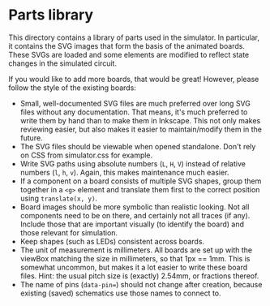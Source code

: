 # Parts library

This directory contains a library of parts used in the simulator. In particular, it contains the SVG images that form the basis of the animated boards. These SVGs are loaded and some elements are modified to reflect state changes in the simulated circuit.

If you would like to add more boards, that would be great! However, please follow the style of the existing boards:

  * Small, well-documented SVG files are much preferred over long SVG files without any documentation. That means, it's much preferred to write them by hand than to make them in Inkscape. This not only makes reviewing easier, but also makes it easier to maintain/modify them in the future.
  * The SVG files should be viewable when opened standalone. Don't rely on CSS from simulator.css for example.
  * Write SVG paths using absolute numbers (`L`, `H`, `V`) instead of relative numbers (`l`, `h`, `v`). Again, this makes maintenance much easier.
  * If a component on a board consists of multiple SVG shapes, group them together in a `<g>` element and translate them first to the correct position using `translate(x, y)`.
  * Board images should be more symbolic than realistic looking. Not all components need to be on there, and certainly not all traces (if any). Include those that are important visually (to identify the board) and those relevant for simulation.
  * Keep shapes (such as LEDs) consistent across boards.
  * The unit of measurement is millimeters. All boards are set up with the viewBox matching the size in millimeters, so that 1px == 1mm. This is somewhat uncommon, but makes it a lot easier to write these board files. Hint: the usual pitch size is (exactly) 2.54mm, or fractions thereof.
  * The name of pins (`data-pin=`) should not change after creation, because existing (saved) schematics use those names to connect to.
